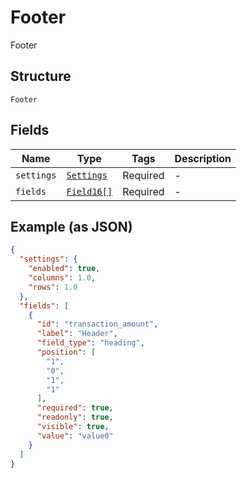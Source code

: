 
# Footer

Footer

## Structure

`Footer`

## Fields

| Name | Type | Tags | Description |
|  --- | --- | --- | --- |
| `settings` | [`Settings`](../../doc/models/settings.md) | Required | - |
| `fields` | [`Field16[]`](../../doc/models/field-16.md) | Required | - |

## Example (as JSON)

```json
{
  "settings": {
    "enabled": true,
    "columns": 1.0,
    "rows": 1.0
  },
  "fields": [
    {
      "id": "transaction_amount",
      "label": "Header",
      "field_type": "heading",
      "position": [
        "1",
        "0",
        "1",
        "1"
      ],
      "required": true,
      "readonly": true,
      "visible": true,
      "value": "value0"
    }
  ]
}
```

